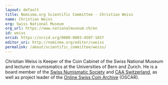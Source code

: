 ```yaml
---
layout: default
title: Nomisma.org Scientific Committee - Christian Weiss
name: Christian Weiss
org: Swiss National Museum
org_url: https://www.nationalmuseum.ch/en
id: weiss
orcid: https://orcid.org/0000-0003-4507-1657
editor_uri: http://nomisma.org/editor/cweiss
permalink: /about/scientific_committee/weiss/
---
```

Christian Weiss is Keeper of the Coin Cabinet of the Swiss National Museum and lecturer in numismatics at the Universities of Bern and Zurich. He is a board member of the [Swiss Numismatic Society](http://www.numisuisse.ch/en/) and [CAA Switzerland](https://caa-switzerland.ch/), as well as project leader of the [Online Swiss Coin Archive](https://oscar.nationalmuseum.ch/) (OSCAR).
